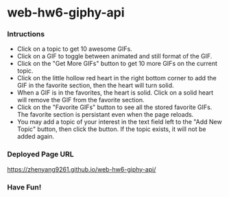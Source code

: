 # web-hw6-giphy-api

### Intructions ###

* Click on a topic to get 10 awesome GIFs.
* Click on a GIF to toggle between animated and still format of the GIF. 
* Click on the "Get More GIFs" button to get 10 more GIFs on the current topic. 
* Click on the little hollow red heart in the right bottom corner to add the GIF in the favorite section, then the heart will turn solid. 
* When a GIF is in the favorites, the heart is solid. Click on a solid heart will remove the GIF from the favorite section.
* Click on the "Favorite GIFs" button to see all the stored favorite GIFs. The favorite section is persistant even when the page reloads.
* You may add a topic of your interest in the text field left to the "Add New Topic" button, then click the button. If the topic exists, it will not be added again. 

### Deployed Page URL ###

https://zhenyang9261.github.io/web-hw6-giphy-api/

### Have Fun! ###